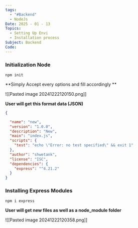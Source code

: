 ```yaml
---
tags:
  - "#Backend"
  - NodeJs
Date: 2025 - 01 - 13
Topics:
  - Setting Up Envi
  - Installation process
Subject: Backend
Code:
---
```


### Initialization Node 

```
npm init
```

**Simply Accept every options and fill accordingly **

![[Pasted image 20241222120150.png]]

**User will get this format data (JSON)**

```JSON
{

  "name": "new",
  "version": "1.0.0",
  "description": "New",
  "main": "index.js",
  "scripts": {
    "test": "echo \"Error: no test specified\" && exit 1"
  },
  "author": "shwetank",
  "license": "ISC",
  "dependencies": {
    "express": "^4.21.2"
  }
}
```

### Installing Express Modules

```
npm i express
```
**User will get new files as well as a node_module folder**

![[Pasted image 20241222120358.png]]

